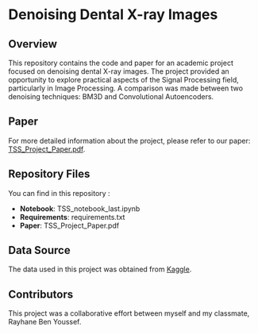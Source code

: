 # Denoising Dental X-ray Images

## Overview
This repository contains the code and paper for an academic project focused on denoising dental X-ray images. The project provided an opportunity to explore practical aspects of the Signal Processing field, particularly in Image Processing. A comparison was made between two denoising techniques: BM3D and Convolutional Autoencoders.

## Paper
For more detailed information about the project, please refer to our paper: [TSS_Project_Paper.pdf](TSS_Project_Paper.pdf).

## Repository Files
You can find in this repository :

- **Notebook**: TSS_notebook_last.ipynb
- **Requirements**: requirements.txt
- **Paper**: TSS_Project_Paper.pdf

## Data Source
The data used in this project was obtained from [Kaggle](https://www.kaggle.com/datasets/parthplc/medical-image-dataset).

## Contributors
This project was a collaborative effort between myself and my classmate, Rayhane Ben Youssef.
